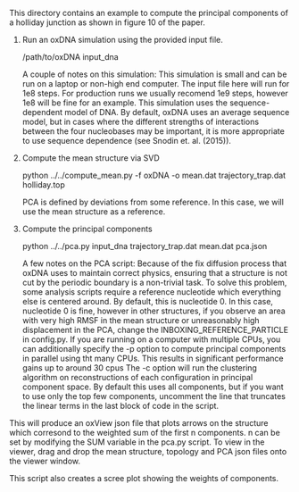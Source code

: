 This directory contains an example to compute the principal components of a holliday junction as shown in figure 10 of the paper.

1. Run an oxDNA simulation using the provided input file.

   /path/to/oxDNA input_dna

   A couple of notes on this simulation:
     This simulation is small and can be run on a laptop or non-high end computer.
     The input file here will run for 1e8 steps.  For production runs we usually recomend 1e9 steps, however 1e8 will be fine for an example.
     This simulation uses the sequence-dependent model of DNA.  By default, oxDNA uses an average sequence model, but in cases where the different strengths of interactions between the four nucleobases may be important, it is more appropriate to use sequence dependence (see Snodin et. al. (2015)).

2. Compute the mean structure via SVD

   python ../../compute_mean.py -f oxDNA -o mean.dat trajectory_trap.dat holliday.top

   PCA is defined by deviations from some reference.  In this case, we will use the mean structure as a reference.

3. Compute the principal components

   python ../../pca.py input_dna trajectory_trap.dat mean.dat pca.json

   A few notes on the PCA script:
   Because of the fix diffusion process that oxDNA uses to maintain correct physics, ensuring that a structure is not cut by the periodic boundary is a non-trivial task.  To solve this problem, some analysis scripts require a reference nucleotide which everything else is centered around. By default, this is nucleotide 0.  In this case, nucleotide 0 is fine, however in other structures, if you observe an area with very high RMSF in the mean structure or unreasonably high displacement in the PCA, change the INBOXING_REFERENCE_PARTICLE in config.py.
   If you are running on a computer with multiple CPUs, you can additionally specify the -p <number> option to compute principal components in parallel using tht many CPUs.  This results in significant performance gains up to around 30 cpus
   The -c option will run the clustering algorithm on reconstructions of each configuration in principal component space.  By default this uses all components, but if you want to use only the top few components, uncomment the line that truncates the linear terms in the last block of code in the script.

This will produce an oxView json file that plots arrows on the structure which corresond to the weighted sum of the first n components.  n can be set by modifying the SUM variable in the pca.py script.  To view in the viewer, drag and drop the mean structure, topology and PCA json files onto the viewer window. 

This script also creates a scree plot showing the weights of components.